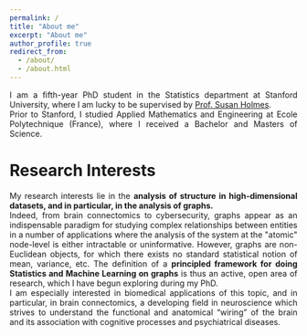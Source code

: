```yaml
---
permalink: /
title: "About me"
excerpt: "About me"
author_profile: true
redirect_from: 
  - /about/
  - /about.html
---
```




<div style="text-align: justify"> 
I am a fifth-year PhD student in the Statistics department at Stanford University, where I am lucky to be supervised by <a href="https://statweb.stanford.edu/~susan/susan_person.html">Prof. Susan Holmes</a>.
 </div>

<div style="text-align: justify"> 
Prior to Stanford, I studied Applied Mathematics and Engineering at Ecole Polytechnique (France), where I received a Bachelor and Masters of Science. 
</div>

Research Interests
======
<div style="text-align: justify"> 
My research interests lie in the <b> analysis of structure in high-dimensional datasets, and in particular, in the analysis of graphs. </b>
</div>

<div style="text-align: justify"> 
Indeed, from brain connectomics to cybersecurity, graphs appear as an indispensable paradigm for studying complex relationships between entities in a number of applications 
where the analysis of the system at the "atomic" node-level is either intractable or uninformative.
 However, graphs are non-Euclidean objects, for which there exists no standard statistical notion of mean, variance, etc.
 The definition of a <b>principled framework for doing Statistics and Machine Learning on graphs</b> is thus an active,
  open area of research, which I have begun exploring during my PhD.
</div>
  
  <div style="text-align: justify"> 
  I am especially interested in biomedical applications of this topic, and in particular, in brain connectomics, a developing field in neuroscience
  which strives to understand the functional and anatomical “wiring” of the brain and its association with cognitive processes
and psychiatrical diseases. 
</div>